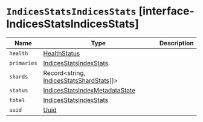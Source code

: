 # `IndicesStatsIndicesStats` [interface-IndicesStatsIndicesStats]

| Name | Type | Description |
| - | - | - |
| `health` | [HealthStatus](./HealthStatus.md) | &nbsp; |
| `primaries` | [IndicesStatsIndexStats](./IndicesStatsIndexStats.md) | &nbsp; |
| `shards` | Record<string, [IndicesStatsShardStats](./IndicesStatsShardStats.md)[]> | &nbsp; |
| `status` | [IndicesStatsIndexMetadataState](./IndicesStatsIndexMetadataState.md) | &nbsp; |
| `total` | [IndicesStatsIndexStats](./IndicesStatsIndexStats.md) | &nbsp; |
| `uuid` | [Uuid](./Uuid.md) | &nbsp; |
